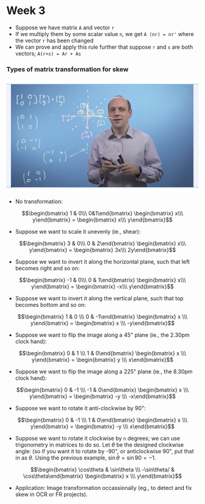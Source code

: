 # Week 3 

* Suppose we have matrix `A` and vector `r`
* If we multiply them by some scalar value `n`, we get `A (nr) = nr'` where the vector `r` has been changed 
* We can prove and apply this rule further that suppose `r` and `s` are both vectors; `A(r+s) = Ar + As`

### Types of matrix transformation for skew

![Lecture 3](imgs/w3_lect1.png)

* No transformation:

$$\begin{bmatrix} 1 & 0\\\ 0&1\end{bmatrix} 
\begin{bmatrix} x\\\ y\end{bmatrix} = 
\begin{bmatrix} x\\\ y\end{bmatrix}$$

* Suppose we want to scale it unevenly (ie., shear): 

$$\begin{bmatrix} 3 & 0\\\ 0 & 2\end{bmatrix}
\begin{bmatrix} x\\\ y\end{bmatrix} = 
\begin{bmatrix} 3x\\\ 2y\end{bmatrix}$$

* Suppose we want to invert it along the horizontal plane, such that left becomes right and so on: 

$$\begin{bmatrix} -1 & 0\\\ 0 & 1\end{bmatrix}
\begin{bmatrix} x\\\ y\end{bmatrix} = 
\begin{bmatrix} -x\\\ y\end{bmatrix}$$

* Suppose we want to invert it along the vertical plane, such that top becomes bottom and so on: 

$$\begin{bmatrix} 1 & 0 \\\ 0 & -1\end{bmatrix}
\begin{bmatrix} x \\\ y\end{bmatrix} = 
\begin{bmatrix} x \\\ -y\end{bmatrix}$$

* Suppose we want to flip the image along a 45" plane (ie., the 2.30pm clock hand):

$$\begin{bmatrix} 0 & 1 \\\ 1 & 0\end{bmatrix}
\begin{bmatrix} x \\\ y\end{bmatrix} = 
\begin{bmatrix} y \\\ x\end{bmatrix}$$

* Suppose we want to flip the image along a 225" plane (ie., the 8.30pm clock hand):

$$\begin{bmatrix} 0 & -1 \\\ -1 & 0\end{bmatrix}
\begin{bmatrix} x \\\ y\end{bmatrix} = 
\begin{bmatrix} -y \\\ -x\end{bmatrix}$$

* Suppose we want to rotate it anti-clockwise by 90": 

$$\begin{bmatrix} 0 & -1 \\\ 1 & 0\end{bmatrix}
\begin{bmatrix} x \\\ y\end{bmatrix} = 
\begin{bmatrix} -y \\\ x\end{bmatrix}$$

* Suppose we want to rotate it clockwise by `n` degrees; we can use trigonometry in matrices to do so. Let $\theta$ be the designed clockwise angle: (so if you want it to rotate by -90", or anticlockwise 90", put that in as $\theta$. Using the previous example, 
$\sin\theta = \sin 90 = -1$. 

$$\begin{bmatrix} \cos\theta & \sin\theta \\\ 
-\sin\theta/ & \cos\theta\end{bmatrix}
\begin{bmatrix} x \\\ y\end{bmatrix}$$

* Application: Image transformation occassionally (eg., to detect and fix skew in OCR or FR projects). 


